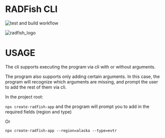# RADFish CLI

![test and build workflow](https://github.com/NMFS-RADFish/cli/workflows/run-tests.yml/badge.svg)

![radfish_logo](https://github.com/NMFS-RADFish/boilerplate/assets/11274285/f0c1f78d-d2bd-4590-897c-c6ec87522dd1)

# USAGE

The cli supports executing the program via cli with or without arguments.

The program also supports only adding certain arguments. In this case, the program will recognize which arguments are missing, and prompt the user to add the rest of them via cli.

In the project root:

`npx create-radfish-app` and the program will prompt you to add in the required fields (region and type)

Or

`npx create-radfish-app --region=alaska --type=evtr`
